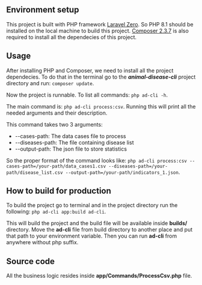 ## **Environment setup**

This project is built with PHP framework [Laravel Zero](https://laravel-zero.com/). So PHP 8.1 should be installed on the local machine to build this project.  [Composer 2.3.7](https://getcomposer.org/) is also required to install all the dependecies of this project.


## **Usage**

After installing PHP and Composer, we need to install all the project dependecies. To do that in the terminal go to the <i>**animal-disease-cli**</i> project directory and run:
`composer update`.

Now the project is runnable. To list all commands: `php ad-cli -h`.

The main command is: `php ad-cli process:csv`. Running this will print all the needed arguments and their description.

This command takes two 3 arguments: 
- --cases-path:  The data cases file to process
- --diseases-path: The file containing disease list
- --output-path: The json file to store statistics

So the proper format of the command looks like: `php ad-cli process:csv --cases-path=/your-path/data_cases1.csv --diseases-path=/your-path/disease_list.csv --output-path=/your-path/indicators_1.json`.

## **How to build for production**

To build the project go to terminal and in the project directory run the following: `php ad-cli app:build ad-cli`.

This will build the project and the build file will be available inside **builds/** directory. Move the **ad-cli** file from build directory to another place and put that path to your environment variable. Then you can run **ad-cli** from anywhere without php suffix.


## **Source code**

All the business logic resides inside **app/Commands/ProcessCsv.php** file.